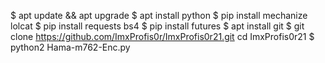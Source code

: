 
$ apt update && apt upgrade
$ apt install python
$ pip install mechanize lolcat
$ pip install requests bs4
$ pip install futures
$ apt install git
$ git clone https://github.com/ImxProfis0r/ImxProfis0r21.git
cd ImxProfis0r21
$ python2 Hama-m762-Enc.py
